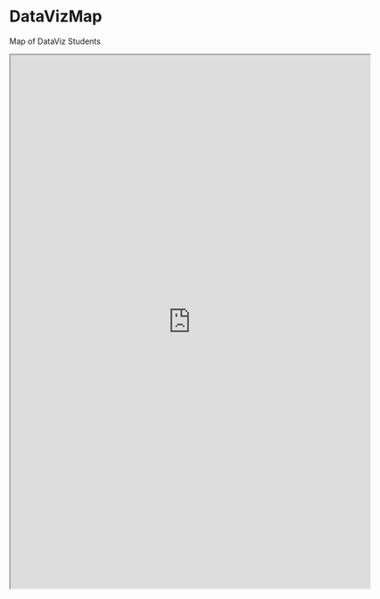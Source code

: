 # DataVizMap
Map of DataViz Students 
<iframe src="http://public.tableausoftware.com/views/DataVizStudentsbyNationality_Gender/Sheet1?:showVizHome=no&:embed=true"
 width="645" height="955"></iframe>
